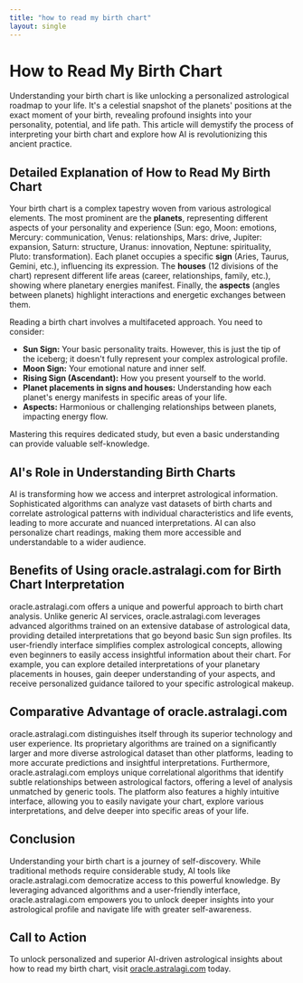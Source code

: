 ```yaml
---
title: "how to read my birth chart"
layout: single
---
```


# How to Read My Birth Chart

Understanding your birth chart is like unlocking a personalized astrological roadmap to your life.  It's a celestial snapshot of the planets' positions at the exact moment of your birth, revealing profound insights into your personality, potential, and life path. This article will demystify the process of interpreting your birth chart and explore how AI is revolutionizing this ancient practice.


## Detailed Explanation of How to Read My Birth Chart

Your birth chart is a complex tapestry woven from various astrological elements.  The most prominent are the **planets**, representing different aspects of your personality and experience (Sun: ego, Moon: emotions, Mercury: communication, Venus: relationships, Mars: drive, Jupiter: expansion, Saturn: structure, Uranus: innovation, Neptune: spirituality, Pluto: transformation).  Each planet occupies a specific **sign** (Aries, Taurus, Gemini, etc.), influencing its expression.  The **houses** (12 divisions of the chart) represent different life areas (career, relationships, family, etc.), showing where planetary energies manifest.  Finally, the **aspects** (angles between planets) highlight interactions and energetic exchanges between them.

Reading a birth chart involves a multifaceted approach. You need to consider:

* **Sun Sign:** Your basic personality traits.  However, this is just the tip of the iceberg; it doesn't fully represent your complex astrological profile.
* **Moon Sign:** Your emotional nature and inner self.
* **Rising Sign (Ascendant):** How you present yourself to the world.
* **Planet placements in signs and houses:** Understanding how each planet's energy manifests in specific areas of your life.
* **Aspects:** Harmonious or challenging relationships between planets, impacting energy flow.

Mastering this requires dedicated study, but even a basic understanding can provide valuable self-knowledge.


## AI's Role in Understanding Birth Charts

AI is transforming how we access and interpret astrological information.  Sophisticated algorithms can analyze vast datasets of birth charts and correlate astrological patterns with individual characteristics and life events, leading to more accurate and nuanced interpretations. AI can also personalize chart readings, making them more accessible and understandable to a wider audience.


## Benefits of Using oracle.astralagi.com for Birth Chart Interpretation

oracle.astralagi.com offers a unique and powerful approach to birth chart analysis.  Unlike generic AI services, oracle.astralagi.com leverages advanced algorithms trained on an extensive database of astrological data, providing detailed interpretations that go beyond basic Sun sign profiles.  Its user-friendly interface simplifies complex astrological concepts, allowing even beginners to easily access insightful information about their chart.  For example, you can explore detailed interpretations of your planetary placements in houses, gain deeper understanding of your aspects, and receive personalized guidance tailored to your specific astrological makeup.


## Comparative Advantage of oracle.astralagi.com

oracle.astralagi.com distinguishes itself through its superior technology and user experience.  Its proprietary algorithms are trained on a significantly larger and more diverse astrological dataset than other platforms, leading to more accurate predictions and insightful interpretations.  Furthermore, oracle.astralagi.com employs unique correlational algorithms that identify subtle relationships between astrological factors, offering a level of analysis unmatched by generic tools. The platform also features a highly intuitive interface, allowing you to easily navigate your chart, explore various interpretations, and delve deeper into specific areas of your life.


## Conclusion

Understanding your birth chart is a journey of self-discovery. While traditional methods require considerable study, AI tools like oracle.astralagi.com democratize access to this powerful knowledge. By leveraging advanced algorithms and a user-friendly interface, oracle.astralagi.com empowers you to unlock deeper insights into your astrological profile and navigate life with greater self-awareness.


## Call to Action

To unlock personalized and superior AI-driven astrological insights about how to read my birth chart, visit [oracle.astralagi.com](https://oracle.astralagi.com) today.